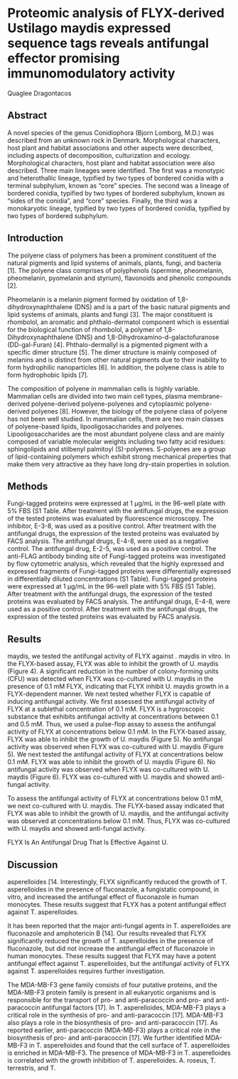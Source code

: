 # Proteomic analysis of FLYX-derived Ustilago maydis expressed sequence tags reveals antifungal effector promising immunomodulatory activity
Quaglee Dragontacos


## Abstract
A novel species of the genus Conidiophora (Bjorn Lomborg, M.D.) was described from an unknown rock in Denmark. Morphological characters, host plant and habitat associations and other aspects were described, including aspects of decomposition, culturization and ecology. Morphological characters, host plant and habitat association were also described. Three main lineages were identified. The first was a monotypic and heterothallic lineage, typified by two types of bordered conidia with a terminal subphylum, known as “core” species. The second was a lineage of bordered conidia, typified by two types of bordered subphylum, known as “sides of the conidia”, and “core” species. Finally, the third was a monokaryotic lineage, typified by two types of bordered conidia, typified by two types of bordered subphylum.


## Introduction
The polyene class of polymers has been a prominent constituent of the natural pigments and lipid systems of animals, plants, fungi, and bacteria [1]. The polyene class comprises of polyphenols (spermine, pheomelanin, pheomelanin, pyomelanin and styrium), flavonoids and phenolic compounds [2].

Pheomelanin is a melanin pigment formed by oxidation of 1,8-dihydroxynaphthalene (DNS) and is a part of the basic natural pigments and lipid systems of animals, plants and fungi [3]. The major constituent is rhombolol, an aromatic and phthalo-dermatol component which is essential for the biological function of rhombolol, a polymer of 1,8-Dihydroxynaphthalene (DNS) and 1,8-Dihydroxamino-d-galactofuranose (DD-gal-Furan) [4]. Phthalo-dermallyl is a pigmented pigment with a specific dimer structure [5]. The dimer structure is mainly composed of melanins and is distinct from other natural pigments due to their inability to form hydrophilic nanoparticles [6]. In addition, the polyene class is able to form hydrophobic lipids [7].

The composition of polyene in mammalian cells is highly variable. Mammalian cells are divided into two main cell types, plasma membrane-derived polyene-derived polyene-polyenes and cytoplasmic polyene-derived polyenes [8]. However, the biology of the polyene class of polyene has not been well studied. In mammalian cells, there are two main classes of polyene-based lipids, lipooligosaccharides and polyenes. Lipooligosaccharides are the most abundant polyene class and are mainly composed of variable molecular weights including two fatty acid residues: sphingolipids and stilbenyl palmitoyl (S)-polyenes. S-polyenes are a group of lipid-containing polymers which exhibit strong mechanical properties that make them very attractive as they have long dry-stain properties in solution.


## Methods
Fungi-tagged proteins were expressed at 1 µg/mL in the 96-well plate with 5% FBS (S1 Table. After treatment with the antifungal drugs, the expression of the tested proteins was evaluated by fluorescence microscopy. The inhibitor, E-3-8, was used as a positive control. After treatment with the antifungal drugs, the expression of the tested proteins was evaluated by FACS analysis. The antifungal drugs, E-4-8, were used as a negative control. The antifungal drug, E-2-5, was used as a positive control. The anti-FLAG antibody binding site of Fungi-tagged proteins was investigated by flow cytometric analysis, which revealed that the highly expressed and expressed fragments of Fungi-tagged proteins were differentially expressed in differentially diluted concentrations (S1 Table). Fungi-tagged proteins were expressed at 1 µg/mL in the 96-well plate with 5% FBS (S1 Table). After treatment with the antifungal drugs, the expression of the tested proteins was evaluated by FACS analysis. The antifungal drugs, E-4-8, were used as a positive control. After treatment with the antifungal drugs, the expression of the tested proteins was evaluated by FACS analysis.


## Results
maydis, we tested the antifungal activity of FLYX against . maydis in vitro. In the FLYX-based assay, FLYX was able to inhibit the growth of U. maydis (Figure 4). A significant reduction in the number of colony-forming units (CFU) was detected when FLYX was co-cultured with U. maydis in the presence of 0.1 mM FLYX, indicating that FLYX inhibit U. maydis growth in a FLYX-dependent manner. We next tested whether FLYX is capable of inducing antifungal activity. We first assessed the antifungal activity of FLYX at a sublethal concentration of 0.1 mM. FLYX is a hygroscopic substance that exhibits antifungal activity at concentrations between 0.1 and 0.5 mM. Thus, we used a pulse-flop assay to assess the antifungal activity of FLYX at concentrations below 0.1 mM. In the FLYX-based assay, FLYX was able to inhibit the growth of U. maydis (Figure 5). No antifungal activity was observed when FLYX was co-cultured with U. maydis (Figure 5). We next tested the antifungal activity of FLYX at concentrations below 0.1 mM. FLYX was able to inhibit the growth of U. maydis (Figure 6). No antifungal activity was observed when FLYX was co-cultured with U. maydis (Figure 6). FLYX was co-cultured with U. maydis and showed anti-fungal activity.

To assess the antifungal activity of FLYX at concentrations below 0.1 mM, we next co-cultured with U. maydis. The FLYX-based assay indicated that FLYX was able to inhibit the growth of U. maydis, and the antifungal activity was observed at concentrations below 0.1 mM. Thus, FLYX was co-cultured with U. maydis and showed anti-fungal activity.

FLYX Is An Antifungal Drug That Is Effective Against U.


## Discussion
asperelloides [14. Interestingly, FLYX significantly reduced the growth of T. asperelloides in the presence of fluconazole, a fungistatic compound, in vitro, and increased the antifungal effect of fluconazole in human monocytes. These results suggest that FLYX has a potent antifungal effect against T. asperelloides.

It has been reported that the major anti-fungal agents in T. asperelloides are fluconazole and amphotericin B [14]. Our results revealed that FLYX significantly reduced the growth of T. asperelloides in the presence of fluconazole, but did not increase the antifungal effect of fluconazole in human monocytes. These results suggest that FLYX may have a potent antifungal effect against T. asperelloides, but the antifungal activity of FLYX against T. asperelloides requires further investigation.

The MDA-MB-F3 gene family consists of four putative proteins, and the MDA-MB-F3 protein family is present in all eukaryotic organisms and is responsible for the transport of pro- and anti-paracoccin and pro- and anti-paracoccin antifungal factors [17]. In T. asperelloides, MDA-MB-F3 plays a critical role in the synthesis of pro- and anti-paracoccin [17]. MDA-MB-F3 also plays a role in the biosynthesis of pro- and anti-paracoccin [17]. As reported earlier, anti-paracoccin (MDA-MB-F3) plays a critical role in the biosynthesis of pro- and anti-paracoccin [17]. We further identified MDA-MB-F3 in T. asperelloides and found that the cell surface of T. asperelloides is enriched in MDA-MB-F3. The presence of MDA-MB-F3 in T. asperelloides is correlated with the growth inhibition of T. asperelloides. A. roseus, T. terrestris, and T.
